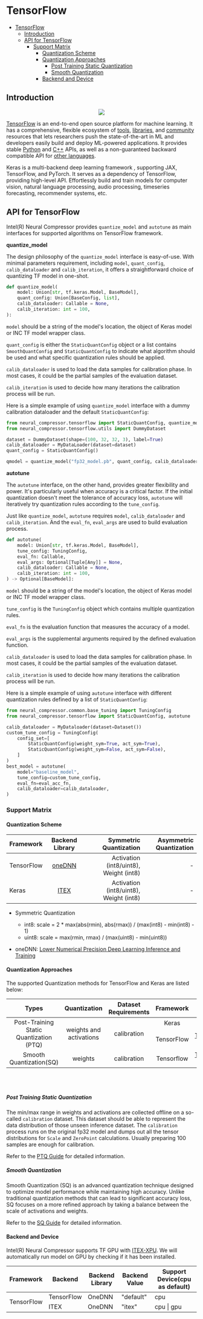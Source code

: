 TensorFlow
===============


- [TensorFlow](#tensorflow)
  - [Introduction](#introduction)
  - [API for TensorFlow](#api-for-tensorflow)
    - [Support Matrix](#support-matrix)
      - [Quantization Scheme](#quantization-scheme)
      - [Quantization Approaches](#quantization-approaches)
        - [Post Training Static Quantization](#post-training-static-quantization)
        - [Smooth Quantization](#smooth-quantization)
      - [Backend and Device](#backend-and-device)

## Introduction

<div align="center">
  <img src="https://www.tensorflow.org/images/tf_logo_horizontal.png">
</div>

[TensorFlow](https://www.tensorflow.org/) is an end-to-end open source platform for machine learning. It has a comprehensive, flexible ecosystem of [tools](https://www.tensorflow.org/resources/tools), [libraries](https://www.tensorflow.org/resources/libraries-extensions), and [community](https://www.tensorflow.org/community) resources that lets researchers push the state-of-the-art in ML and developers easily build and deploy ML-powered applications. It provides stable [Python](https://www.tensorflow.org/api_docs/python) and [C++](https://www.tensorflow.org/api_docs/cc) APIs, as well as a non-guaranteed backward compatible API for [other languages](https://www.tensorflow.org/api_docs).

Keras is a multi-backend deep learning framework , supporting JAX, TensorFlow, and PyTorch. It serves as a dependency of TensorFlow, providing high-level API. Effortlessly build and train models for computer vision, natural language processing, audio processing, timeseries forecasting, recommender systems, etc.



## API for TensorFlow

Intel(R) Neural Compressor provides `quantize_model` and `autotune` as main interfaces for supported algorithms on TensorFlow framework.


**quantize_model**

The design philosophy of the `quantize_model` interface is easy-of-use. With minimal parameters requirement, including `model`, `quant_config`, `calib_dataloader` and `calib_iteration`, it offers a straightforward choice of quantizing TF model in one-shot.

```python
def quantize_model(
    model: Union[str, tf.keras.Model, BaseModel],
    quant_config: Union[BaseConfig, list],
    calib_dataloader: Callable = None,
    calib_iteration: int = 100,
):
```
`model` should be a string of the model's location, the object of Keras model or INC TF model wrapper class.

`quant_config` is either the `StaticQuantConfig` object or a list contains `SmoothQuantConfig` and `StaticQuantConfig` to indicate what algorithm should be used and what specific quantization rules should be applied.

`calib_dataloader` is used to load the data samples for calibration phase. In most cases, it could be the partial samples of the evaluation dataset.

`calib_iteration` is used to decide how many iterations the calibration process will be run.

Here is a simple example of using `quantize_model` interface with a dummy calibration dataloader and the default `StaticQuantConfig`:
```python
from neural_compressor.tensorflow import StaticQuantConfig, quantize_model
from neural_compressor.tensorflow.utils import DummyDataset

dataset = DummyDataset(shape=(100, 32, 32, 3), label=True)
calib_dataloader = MyDataLoader(dataset=dataset)
quant_config = StaticQuantConfig()

qmodel = quantize_model("fp32_model.pb", quant_config, calib_dataloader)
```
**autotune**

The `autotune` interface, on the other hand, provides greater flexibility and power. It's particularly useful when accuracy is a critical factor. If the initial quantization doesn't meet the tolerance of accuracy loss, `autotune` will iteratively try quantization rules according to the `tune_config`. 

Just like `quantize_model`, `autotune` requires `model`, `calib_dataloader` and `calib_iteration`. And the `eval_fn`, `eval_args` are used to build evaluation process.



```python
def autotune(
    model: Union[str, tf.keras.Model, BaseModel],
    tune_config: TuningConfig,
    eval_fn: Callable,
    eval_args: Optional[Tuple[Any]] = None,
    calib_dataloader: Callable = None,
    calib_iteration: int = 100,
) -> Optional[BaseModel]:
```
`model` should be a string of the model's location, the object of Keras model or INC TF model wrapper class.

`tune_config` is the `TuningConfig` object which contains multiple quantization rules.

`eval_fn` is the evaluation function that measures the accuracy of a model.

`eval_args` is the supplemental arguments required by the defined evaluation function.

`calib_dataloader` is used to load the data samples for calibration phase. In most cases, it could be the partial samples of the evaluation dataset.

`calib_iteration` is used to decide how many iterations the calibration process will be run.

Here is a simple example of using `autotune` interface with different quantization rules defined by a list of  `StaticQuantConfig`:
```python
from neural_compressor.common.base_tuning import TuningConfig
from neural_compressor.tensorflow import StaticQuantConfig, autotune

calib_dataloader = MyDataloader(dataset=Dataset())
custom_tune_config = TuningConfig(
    config_set=[
        StaticQuantConfig(weight_sym=True, act_sym=True),
        StaticQuantConfig(weight_sym=False, act_sym=False),
    ]
)
best_model = autotune(
    model="baseline_model",
    tune_config=custom_tune_config,
    eval_fn=eval_acc_fn,
    calib_dataloader=calib_dataloader,
)
```

### Support Matrix

#### Quantization Scheme

| Framework | Backend Library |  Symmetric Quantization | Asymmetric Quantization |
| :-------------- |:---------------:| ---------------:|---------------:|
| TensorFlow    | [oneDNN](https://github.com/oneapi-src/oneDNN) | Activation (int8/uint8), Weight (int8) | - |
| Keras         | [ITEX](https://github.com/intel/intel-extension-for-tensorflow) | Activation (int8/uint8), Weight (int8) | - |


+ Symmetric Quantization
    + int8: scale = 2 * max(abs(rmin), abs(rmax)) / (max(int8) - min(int8) - 1)
    + uint8: scale = max(rmin, rmax) / (max(uint8) - min(uint8))


+ oneDNN: [Lower Numerical Precision Deep Learning Inference and Training](https://software.intel.com/content/www/us/en/develop/articles/lower-numerical-precision-deep-learning-inference-and-training.html)

#### Quantization Approaches

The supported Quantization methods for TensorFlow and Keras are listed below:
<table class="center">
    <thead>
        <tr>
            <th>Types</th>
            <th>Quantization</th>
            <th>Dataset Requirements</th>
            <th>Framework</th>
            <th>Backend</th>
        </tr>
    </thead>
    <tbody>
        <tr>
            <td rowspan="2" align="center">Post-Training Static Quantization (PTQ)</td>
            <td rowspan="2" align="center">weights and activations</td>
            <td rowspan="2" align="center">calibration</td>
            <td align="center">Keras</td>
            <td align="center"><a href="https://github.com/intel/intel-extension-for-tensorflow">ITEX</a></td>
        </tr>
        <tr>
            <td align="center">TensorFlow</td>
            <td align="center"><a href="https://github.com/tensorflow/tensorflow">TensorFlow</a>/<a href="https://github.com/Intel-tensorflow/tensorflow">Intel TensorFlow</a></td>
        </tr>
        <tr>
            <td rowspan="2" align="center">Smooth Quantization(SQ)</td>
            <td rowspan="2" align="center">weights</td>
            <td rowspan="2" align="center">calibration</td>
            <td align="center">Tensorflow</td>
            <td align="center"><a href="https://github.com/tensorflow/tensorflow">TensorFlow</a>/<a href="https://github.com/Intel-tensorflow/tensorflow">Intel TensorFlow</a></td>
        </tr>
    </tbody>
</table>
<br>
<br>

##### Post Training Static Quantization

The min/max range in weights and activations are collected offline on a so-called `calibration` dataset. This dataset should be able to represent the data distribution of those unseen inference dataset. The `calibration` process runs on the original fp32 model and dumps out all the tensor distributions for `Scale` and `ZeroPoint` calculations. Usually preparing 100 samples are enough for calibration.

Refer to the [PTQ Guide](./TF_Quant.md) for detailed information.

##### Smooth Quantization

Smooth Quantization (SQ) is an advanced quantization technique designed to optimize model performance while maintaining high accuracy. Unlike traditional quantization methods that can lead to significant accuracy loss, SQ focuses on a more refined approach by taking a balance between the scale of activations and weights. 

Refer to the [SQ Guide](./TF_SQ.md) for detailed information.

#### Backend and Device
Intel(R) Neural Compressor supports TF GPU with [ITEX-XPU](https://github.com/intel/intel-extension-for-tensorflow). We will automatically run model on GPU by checking if it has been installed.

<table class="center">
    <thead>
        <tr>
            <th>Framework</th>
            <th>Backend</th>
            <th>Backend Library</th>
            <th>Backend Value</th>
            <th>Support Device(cpu as default)</th> 
        </tr>
    </thead>
    <tbody>
        <tr>
            <td rowspan="2" align="left">TensorFlow</td>
            <td align="left">TensorFlow</td>
            <td align="left">OneDNN</td>
            <td align="left">"default"</td>
            <td align="left">cpu</td>
        </tr>
        <tr>
            <td align="left">ITEX</td>
            <td align="left">OneDNN</td>
            <td align="left">"itex"</td>
            <td align="left">cpu | gpu</td>
        </tr>  
    </tbody>
</table>
<br>
<br>

